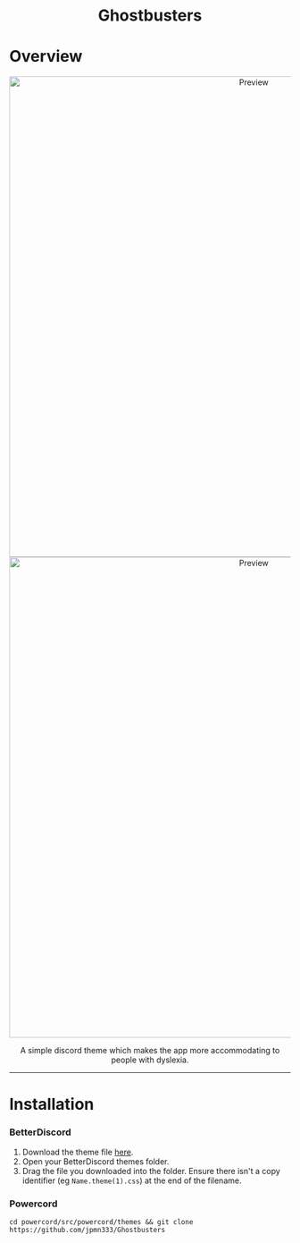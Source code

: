 <h1 align="center">Ghostbusters</h1>

# Overview

<p align="center">
  <img alt="Preview" width="860" alt="preview" src="https://i.imgur.com/NDR03jf.png">
  <img alt="Preview" width="860" alt="preview" src="https://i.imgur.com/pgL7ZmF.png">
<p align="center">

<p align="center">A simple discord theme which makes the app more accommodating to people with dyslexia.</p>

---

# Installation

### BetterDiscord

1. Download the theme file [here](https://downgit.github.io/#/home?url=https://github.com/jpmn333/Ghostbusters/blob/main/Ghostbusters.theme.css).
2. Open your BetterDiscord themes folder.
3. Drag the file you downloaded into the folder. Ensure there isn't a copy identifier (eg `Name.theme(1).css`) at the end of the filename.

### Powercord

```cd powercord/src/powercord/themes && git clone https://github.com/jpmn333/Ghostbusters```
